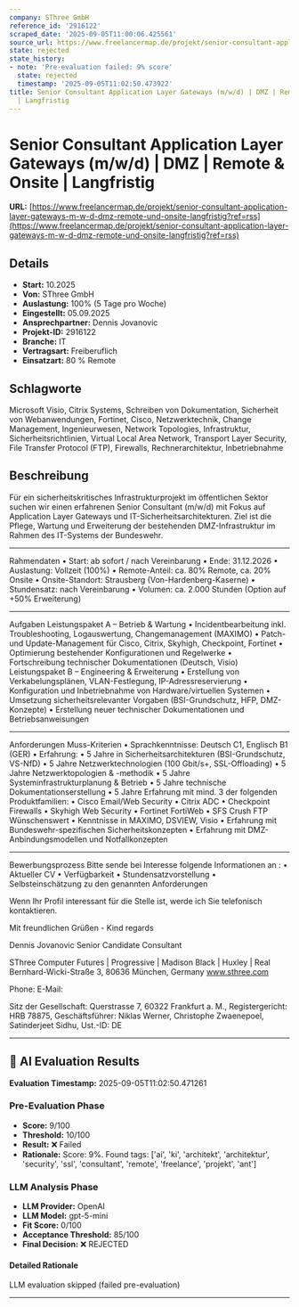 ```yaml
---
company: SThree GmbH
reference_id: '2916122'
scraped_date: '2025-09-05T11:00:06.425561'
source_url: https://www.freelancermap.de/projekt/senior-consultant-application-layer-gateways-m-w-d-dmz-remote-und-onsite-langfristig?ref=rss
state: rejected
state_history:
- note: 'Pre-evaluation failed: 9% score'
  state: rejected
  timestamp: '2025-09-05T11:02:50.473922'
title: Senior Consultant Application Layer Gateways (m/w/d) | DMZ | Remote & Onsite
  | Langfristig
---
```



# Senior Consultant Application Layer Gateways (m/w/d) | DMZ | Remote & Onsite | Langfristig
**URL:** [https://www.freelancermap.de/projekt/senior-consultant-application-layer-gateways-m-w-d-dmz-remote-und-onsite-langfristig?ref=rss](https://www.freelancermap.de/projekt/senior-consultant-application-layer-gateways-m-w-d-dmz-remote-und-onsite-langfristig?ref=rss)
## Details
- **Start:** 10.2025
- **Von:** SThree GmbH
- **Auslastung:** 100% (5 Tage pro Woche)
- **Eingestellt:** 05.09.2025
- **Ansprechpartner:** Dennis  Jovanovic
- **Projekt-ID:** 2916122
- **Branche:** IT
- **Vertragsart:** Freiberuflich
- **Einsatzart:** 80
                                                % Remote

## Schlagworte
Microsoft Visio, Citrix Systems, Schreiben von Dokumentation, Sicherheit von Webanwendungen, Fortinet, Cisco, Netzwerktechnik, Change Management, Ingenieurwesen, Network Topologies, Infrastruktur, Sicherheitsrichtlinien, Virtual Local Area Network, Transport Layer Security, File Transfer Protocol (FTP), Firewalls, Rechnerarchitektur, Inbetriebnahme

## Beschreibung
Für ein sicherheitskritisches Infrastrukturprojekt im öffentlichen Sektor suchen wir einen erfahrenen Senior Consultant (m/w/d) mit Fokus auf Application Layer Gateways und IT-Sicherheitsarchitekturen. Ziel ist die Pflege, Wartung und Erweiterung der bestehenden DMZ-Infrastruktur im Rahmen des IT-Systems der Bundeswehr.
________________________________________
Rahmendaten
• Start: ab sofort / nach Vereinbarung
• Ende: 31.12.2026
• Auslastung: Vollzeit (100%)
• Remote-Anteil: ca. 80% Remote, ca. 20% Onsite
• Onsite-Standort: Strausberg (Von-Hardenberg-Kaserne)
• Stundensatz: nach Vereinbarung
• Volumen: ca. 2.000 Stunden (Option auf +50% Erweiterung)
________________________________________
Aufgaben
Leistungspaket A – Betrieb & Wartung
• Incidentbearbeitung inkl. Troubleshooting, Logauswertung, Changemanagement (MAXIMO)
• Patch- und Update-Management für Cisco, Citrix, Skyhigh, Checkpoint, Fortinet
• Optimierung bestehender Konfigurationen und Regelwerke
• Fortschreibung technischer Dokumentationen (Deutsch, Visio)
Leistungspaket B – Engineering & Erweiterung
• Erstellung von Verkabelungsplänen, VLAN-Festlegung, IP-Adressreservierung
• Konfiguration und Inbetriebnahme von Hardware/virtuellen Systemen
• Umsetzung sicherheitsrelevanter Vorgaben (BSI-Grundschutz, HFP, DMZ-Konzepte)
• Erstellung neuer technischer Dokumentationen und Betriebsanweisungen
________________________________________
Anforderungen
Muss-Kriterien
• Sprachkenntnisse: Deutsch C1, Englisch B1 (GER)
• Erfahrung:
• 5 Jahre in Sicherheitsarchitekturen (BSI-Grundschutz, VS-NfD)
• 5 Jahre Netzwerktechnologien (100 Gbit/s+, SSL-Offloading)
• 5 Jahre Netzwerktopologien & -methodik
• 5 Jahre Systeminfrastrukturplanung & Betrieb
• 5 Jahre technische Dokumentationserstellung
• 5 Jahre Erfahrung mit mind. 3 der folgenden Produktfamilien:
• Cisco Email/Web Security
• Citrix ADC
• Checkpoint Firewalls
• Skyhigh Web Security
• Fortinet FortiWeb
• SFS Crush FTP
Wünschenswert
• Kenntnisse in MAXIMO, DSVIEW, Visio
• Erfahrung mit Bundeswehr-spezifischen Sicherheitskonzepten
• Erfahrung mit DMZ-Anbindungsmodellen und Notfallkonzepten
________________________________________
Bewerbungsprozess
Bitte sende bei Interesse folgende Informationen an :
• Aktueller CV
• Verfügbarkeit
• Stundensatzvorstellung
• Selbsteinschätzung zu den genannten Anforderungen

Wenn Ihr Profil interessant für die Stelle ist, werde ich Sie telefonisch kontaktieren.

Mit freundlichen Grüßen - Kind regards

Dennis Jovanovic
Senior Candidate Consultant

SThree
Computer Futures | Progressive | Madison Black | Huxley | Real
Bernhard-Wicki-Straße 3, 80636 München, Germany
www.sthree.com

Phone:
E-Mail:

Sitz der Gesellschaft: Querstrasse 7, 60322 Frankfurt a. M., Registergericht: HRB 78875, Geschäftsführer: Niklas Werner, Christophe Zwaenepoel, Satinderjeet Sidhu, Ust.-ID: DE

---

## 🤖 AI Evaluation Results

**Evaluation Timestamp:** 2025-09-05T11:02:50.471261

### Pre-Evaluation Phase
- **Score:** 9/100
- **Threshold:** 10/100
- **Result:** ❌ Failed
- **Rationale:** Score: 9%. Found tags: ['ai', 'ki', 'architekt', 'architektur', 'security', 'ssl', 'consultant', 'remote', 'freelance', 'projekt', 'ant']

### LLM Analysis Phase
- **LLM Provider:** OpenAI
- **LLM Model:** gpt-5-mini
- **Fit Score:** 0/100
- **Acceptance Threshold:** 85/100
- **Final Decision:** ❌ REJECTED

#### Detailed Rationale
LLM evaluation skipped (failed pre-evaluation)

---
